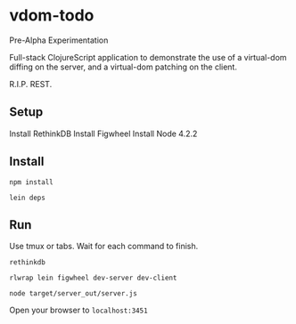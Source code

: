 # vdom-todo

Pre-Alpha Experimentation

Full-stack ClojureScript application to demonstrate the use of a virtual-dom diffing on the server, and a virtual-dom patching on the client.

R.I.P. REST.

## Setup

Install RethinkDB
Install Figwheel
Install Node 4.2.2

## Install

`npm install`

`lein deps`


## Run

Use tmux or tabs. Wait for each command to finish.

`rethinkdb`

`rlwrap lein figwheel dev-server dev-client`

`node target/server_out/server.js`
 
Open your browser to `localhost:3451`

